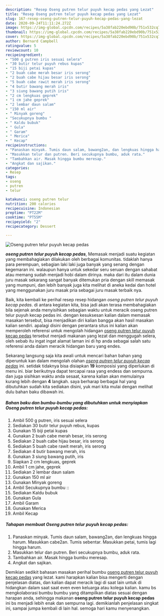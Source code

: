```yaml
---
description: "Resep Oseng putren telur puyuh kecap pedas yang Lezat"
title: "Resep Oseng putren telur puyuh kecap pedas yang Lezat"
slug: 167-resep-oseng-putren-telur-puyuh-kecap-pedas-yang-lezat
date: 2020-09-24T11:11:24.272Z
image: https://img-global.cpcdn.com/recipes/5a38fab220ebd90b/751x532cq70/oseng-putren-telur-puyuh-kecap-pedas-foto-resep-utama.jpg
thumbnail: https://img-global.cpcdn.com/recipes/5a38fab220ebd90b/751x532cq70/oseng-putren-telur-puyuh-kecap-pedas-foto-resep-utama.jpg
cover: https://img-global.cpcdn.com/recipes/5a38fab220ebd90b/751x532cq70/oseng-putren-telur-puyuh-kecap-pedas-foto-resep-utama.jpg
author: Bernard Campbell
ratingvalue: 5
reviewcount: 10
recipeingredient:
- "500 g putren iris sesuai selera"
- "30 butir telur puyuh rebus kupas"
- "15 biji petai kupas"
- "2 buah cabe merah besar iris serong"
- "2 buah cabe hijau besar iris serong"
- "5 buah cabe rawit merah iris serong"
- "4 butir bawang merah iris"
- "3 siung bawang putih iris"
- "2 cm lengkuas geprek"
- "1 cm jahe geprek"
- "2 lembar daun salam"
- "150 ml air"
- " Minyak goreng"
- "Secukupnya bumbu "
- " Kaldu bubuk"
- " Gula"
- " Garam"
- " Merica"
- " Kecap"
recipeinstructions:
- "Panaskan minyak. Tumis daun salam, bawang2an, dan lengkuas hingga harum. Masukkan cabe2an. Tumis sebentar. Masukkan petai, tumis lagi hingga harum."
- "Masukkan telur dan putren. Beri secukupnya bumbu, aduk rata."
- "Tambahkan air. Masak hingga bumbu meresap."
- "Angkat dan sajikan."
categories:
- Resep
tags:
- oseng
- putren
- telur

katakunci: oseng putren telur 
nutrition: 200 calories
recipecuisine: Indonesian
preptime: "PT22M"
cooktime: "PT55M"
recipeyield: "2"
recipecategory: Dessert

---
```



![Oseng putren telur puyuh kecap pedas](https://img-global.cpcdn.com/recipes/5a38fab220ebd90b/751x532cq70/oseng-putren-telur-puyuh-kecap-pedas-foto-resep-utama.jpg)

<b><i>oseng putren telur puyuh kecap pedas</i></b>, Memasak menjadi suatu kegiatan yang membahagiakan dilakukan oleh berbagai komunitas. tidaklah hanya para perempuan, sebagian laki laki juga banyak yang senang dengan kegemaran ini. walaupun hanya untuk sekedar seru seruan dengan sahabat atau memang sudah menjadi hobi dalam dirinya. maka dari itu dalam dunia juru masak sekarang sangat banyak ditemukan pria dengan skill memasak yang mumpuni, dan lebih banyak juga kita melihat di aneka kedai dan hotel yang menggunakan juru masak pria sebagai juru masak terbaik nya.

Baik, kita kembali ke perihal resep resep hidangan <i>oseng putren telur puyuh kecap pedas</i>. di antara kegiatan kita, bisa jadi akan terasa membahagiakan bila sejenak anda menyisihkan sebagian waktu untuk meracik oseng putren telur puyuh kecap pedas ini. dengan kesuksesan kalian dalam memasak masakan tersebut, bisa menjadikan diri kalian bangga akan hasil masakan kalian sendiri. apalagi disini dengan perantara situs ini kalian akan memperoleh referensi untuk mengolah hidangan <u>oseng putren telur puyuh kecap pedas</u> tersebut menjadi makanan yang lezat dan menggugah selera, oleh sebab itu ingat ingat alamat laman ini di hp anda sebagai salah satu referensi anda dalam meracik hidangan baru yang endes.




Sekarang langsung saja kita awali untuk mencari bahan bahan yang diperuntuk kan dalam mengolah olahan <u><i>oseng putren telur puyuh kecap pedas</i></u> ini. setidak tidaknya bisa disiapkan <b>19</b> komposisi yang diperlukan di menu ini. biar berikutnya dapat tercapai rasa yang endess dan sempurna. dan juga sisihkan waktu anda sesaat, karena kalian akan memulainya kurang lebih dengan <b>4</b> langkah. saya berharap berbagai hal yang dibutuhkan sudah kita sediakan disini, yuk mari kita mulai dengan melihat dulu bahan baku dibawah ini.

<!--inarticleads1-->

##### Bahan baku dan bumbu-bumbu yang dibutuhkan untuk menyiapkan Oseng putren telur puyuh kecap pedas:

1. Ambil 500 g putren, iris sesuai selera
1. Sediakan 30 butir telur puyuh rebus, kupas
1. Gunakan 15 biji petai kupas
1. Gunakan 2 buah cabe merah besar, iris serong
1. Sediakan 2 buah cabe hijau besar, iris serong
1. Sediakan 5 buah cabe rawit merah, iris serong
1. Sediakan 4 butir bawang merah, iris
1. Gunakan 3 siung bawang putih, iris
1. Siapkan 2 cm lengkuas, geprek
1. Ambil 1 cm jahe, geprek
1. Sediakan 2 lembar daun salam
1. Gunakan 150 ml air
1. Gunakan  Minyak goreng
1. Ambil Secukupnya bumbu ::
1. Sediakan  Kaldu bubuk
1. Gunakan  Gula
1. Ambil  Garam
1. Gunakan  Merica
1. Ambil  Kecap




<!--inarticleads2-->

##### Tahapan membuat Oseng putren telur puyuh kecap pedas:

1. Panaskan minyak. Tumis daun salam, bawang2an, dan lengkuas hingga harum. Masukkan cabe2an. Tumis sebentar. Masukkan petai, tumis lagi hingga harum.
1. Masukkan telur dan putren. Beri secukupnya bumbu, aduk rata.
1. Tambahkan air. Masak hingga bumbu meresap.
1. Angkat dan sajikan.




Demikian sedikit bahasan masakan perihal bumbu <u>oseng putren telur puyuh kecap pedas</u> yang lezat. kami harapkan kalian bisa mengerti dengan penjelasan diatas, dan kalian dapat meracik lagi di saat lain untuk di hidangkan dalam saat saat even even keluarga atau kolega kalian. kamu bs mengkolaborasi bumbu bumbu yang ditampilkan diatas sesuai dengan harapan anda, sehingga makanan <b>oseng putren telur puyuh kecap pedas</b> ini bs menjadi lebih enak dan sempurna lagi. demikianlah penjelasan singkat ini, sampai jumpa kembali di lain hal. semoga hari kamu menyenangkan.
